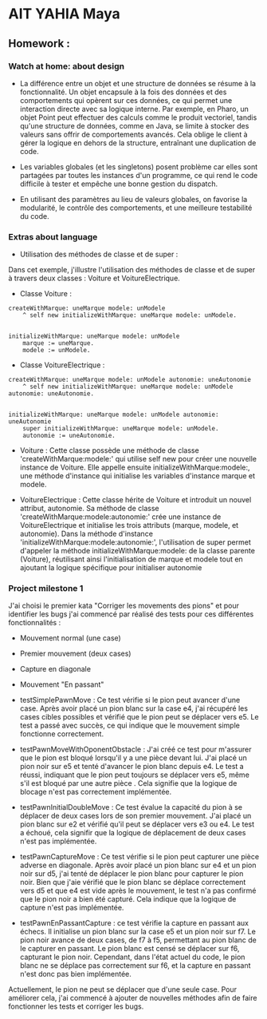 # AIT YAHIA Maya 

## Homework : 

### Watch at home: about design

- La différence entre un objet et une structure de données se résume à la fonctionnalité. Un objet encapsule à la fois des données et des comportements qui opèrent sur ces données, ce qui permet une interaction directe avec sa logique interne. Par exemple, en Pharo, un objet Point peut effectuer des calculs comme le produit vectoriel, tandis qu'une structure de données, comme en Java, se limite à stocker des valeurs sans offrir de comportements avancés. Cela oblige le client à gérer la logique en dehors de la structure, entraînant une duplication de code.

- Les variables globales (et les singletons) posent problème car elles sont partagées par toutes les instances d'un programme, ce qui rend le code difficile à tester et empêche une bonne gestion du dispatch.  

- En utilisant des paramètres au lieu de valeurs globales, on favorise la modularité, le contrôle des comportements, et une meilleure testabilité du code.


### Extras about language

- Utilisation des méthodes de classe et de super : 

Dans cet exemple, j'illustre l'utilisation des méthodes de classe et de super à travers deux classes : Voiture et VoitureElectrique.

- Classe Voiture : 

```smalltalk
createWithMarque: uneMarque modele: unModele 
    ^ self new initializeWithMarque: uneMarque modele: unModele.


initializeWithMarque: uneMarque modele: unModele 
    marque := uneMarque.
    modele := unModele.

```

- Classe VoitureElectrique : 

```smalltalk
createWithMarque: uneMarque modele: unModele autonomie: uneAutonomie 
    ^ self new initializeWithMarque: uneMarque modele: unModele autonomie: uneAutonomie.


initializeWithMarque: uneMarque modele: unModele autonomie: uneAutonomie 
    super initializeWithMarque: uneMarque modele: unModele.
    autonomie := uneAutonomie.

```


- Voiture : Cette classe possède une méthode de classe 'createWithMarque:modele:' qui utilise self new pour créer une nouvelle instance de Voiture. Elle appelle ensuite initializeWithMarque:modele:, une méthode d'instance qui initialise les variables d'instance marque et modele.

- VoitureElectrique : Cette classe hérite de Voiture et introduit un nouvel attribut, autonomie. Sa méthode de classe 'createWithMarque:modele:autonomie:' crée une instance de VoitureElectrique et initialise les trois attributs (marque, modele, et autonomie). Dans la méthode d'instance 'initializeWithMarque:modele:autonomie:', l'utilisation de super permet d'appeler la méthode initializeWithMarque:modele: de la classe parente (Voiture), réutilisant ainsi l'initialisation de marque et modele tout en ajoutant la logique spécifique pour initialiser autonomie


### Project milestone 1 

J'ai choisi le premier kata "Corriger les movements des pions" et pour identifier les bugs j'ai commencé par réalisé des tests pour ces différentes fonctionnalités : 
- Mouvement normal (une case)
- Premier mouvement (deux cases)
- Capture en diagonale
- Mouvement "En passant"


- testSimplePawnMove : Ce test vérifie si le pion peut avancer d'une case. Après avoir placé un pion blanc sur la case e4, j'ai récupéré les cases cibles possibles et vérifié que le pion peut se déplacer vers e5. Le test a passé avec succès, ce qui indique que le mouvement simple fonctionne correctement.


- testPawnMoveWithOponentObstacle : J'ai créé ce test pour m'assurer que le pion est bloqué lorsqu'il y a une pièce devant lui. J'ai placé un pion noir sur e5 et tenté d'avancer le pion blanc depuis e4. Le test a réussi, indiquant que le pion peut toujours se déplacer vers e5, même s'il est bloqué par une autre pièce . Cela signifie que la logique de blocage n'est pas correctement implémentée.


- testPawnInitialDoubleMove : Ce test évalue la capacité du pion à se déplacer de deux cases lors de son premier mouvement. J'ai placé un pion blanc sur e2 et vérifié qu'il peut se déplacer vers e3 ou e4. Le test a échoué, cela signifir que la logique de déplacement de deux cases n'est pas implémentée.


- testPawnCaptureMove : Ce test vérifie si le pion peut capturer une pièce adverse en diagonale. Après avoir placé un pion blanc sur e4 et un pion noir sur d5, j'ai tenté de déplacer le pion blanc pour capturer le pion noir. Bien que j'aie vérifié que le pion blanc se déplace correctement vers d5 et que e4 est vide après le mouvement, le test n'a pas confirmé que le pion noir a bien été capturé. Cela indique que la logique de capture n'est pas implémentée.


- testPawnEnPassantCapture : ce test vérifie la capture en passant aux échecs. Il initialise un pion blanc sur la case e5 et un pion noir sur f7. Le pion noir avance de deux cases, de f7 à f5, permettant au pion blanc de le capturer en passant. Le pion blanc est censé se déplacer sur f6, capturant le pion noir. Cependant, dans l'état actuel du code, le pion blanc ne se déplace pas correctement sur f6, et la capture en passant n'est donc pas bien implémentée.

Actuellement, le pion ne peut se déplacer que d'une seule case. Pour améliorer cela, j'ai commencé à ajouter de nouvelles méthodes afin de faire fonctionner les tests et corriger les bugs.




